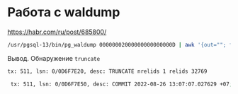 # Работа с waldump

<https://habr.com/ru/post/685800/>

```bash
/usr/pgsql-13/bin/pg_waldump 00000002000000000000000D | awk '{out=""; for(i=7;i<=NF;i++){if(i>=11&&i<=12) continue; else out=out" "$i}; print out}'| cut -c1-150
```

Вывод. Обнаружение `truncate`

```bash
tx: 511, lsn: 0/0D6F7E20, desc: TRUNCATE nrelids 1 relids 32769

 tx: 511, lsn: 0/0D6F7E50, desc: COMMIT 2022-08-26 13:07:07.027629 +07; rels: base/16384/32769; inval msgs: catcache 50 catcache 49 relcache 32769
```
